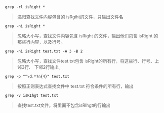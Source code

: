 
`grep -rl isRight *`
> 递归查找文件内容包含的 isRgiht的文件，只输出文件名

`grep -ni isRight *`
> 忽略大小写，查找文件内容包含 isRight 的文件，输出他们包含 isRight 的
> 那些行内容，以及行号。

`grep -ni isRight test.txt -A 3 -B 2`
> 忽略大小写，查找文件test.txt包含 isRight的所有行，将这些行、行号、上邻3行、
> 下邻2行输出。

`grep -p "^\d.*?n{4}" test.txt`
> 按照正则表达式查找文件中 test.txt 符合条件的所有行，输出

`grep -v isRIhgt test.txt`
> 查找test.txt文件，将里面不包含isRIhgt的行输出